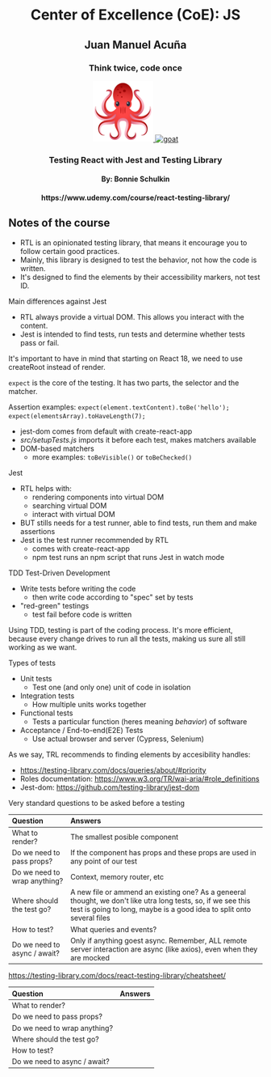 <h1 align='center'>Center of Excellence (CoE): JS</h1>
<h2 align='center'>Juan Manuel Acuña</h2>
<h3 align='center'>Think twice, code once</h3>

<p align="center">
<a href="https://www.emojione.com/emoji/1f419">
  <img
    height="120"
    width="120"
    alt="octopus"
    src="https://raw.githubusercontent.com/testing-library/dom-testing-library/main/other/octopus.png"
  />
</a>
  <a href="https://www.emojione.com/emoji/1f410">
  <img
    height="120"
    width="120"
    alt="goat"
    src="https://raw.githubusercontent.com/testing-library/react-testing-library/main/other/goat.png"
  />
</a>
</p>

<h3 align='center'>Testing React with Jest and Testing Library</h3>
<h4 align='center'>By: Bonnie Schulkin</h4>
<h4 align='center'>https://www.udemy.com/course/react-testing-library/</h4>

## Notes of the course

- RTL is an opinionated testing library, that means it encourage you to follow certain good practices.
- Mainly, this library is designed to test the behavior, not how the code is written.
- It's designed to find the elements by their accessibility markers, not test ID.

Main differences against Jest

- RTL always provide a virtual DOM. This allows you interact with the content.
- Jest is intended to find tests, run tests and determine whether tests pass or fail.

It's important to have in mind that starting on React 18, we need to use createRoot instead of render.

`expect` is the core of the testing. It has two parts, the selector and the matcher.

Assertion examples:
`expect(element.textContent).toBe('hello');`
`expect(elementsArray).toHaveLength(7);`

- jest-dom comes from default with create-react-app
- _src/setupTests.js_ imports it before each test, makes matchers available
- DOM-based matchers
  - more examples: `toBeVisible()` or `toBeChecked()`

Jest

- RTL helps with:
  - rendering components into virtual DOM
  - searching virtual DOM
  - interact with virtual DOM
- BUT stills needs for a test runner, able to find tests, run them and make assertions
- Jest is the test runner recommended by RTL
  - comes with create-react-app
  - npm test runs an npm script that runs Jest in watch mode

TDD Test-Driven Development

- Write tests before writing the code
  - then write code according to "spec" set by tests
- "red-green" testings
  - test fail before code is written

Using TDD, testing is part of the coding process. It's more efficient, because every change drives to run all the tests, making us sure all still working as we want.

Types of tests

- Unit tests
  - Test one (and only one) unit of code in isolation
- Integration tests
  - How multiple units works together
- Functional tests
  - Tests a particular function (heres meaning _behavior_) of software
- Acceptance / End-to-end(E2E) Tests
  - Use actual browser and server (Cypress, Selenium)

As we say, TRL recommends to finding elements by accesibility handles:

- https://testing-library.com/docs/queries/about/#priority
- Roles documentation: https://www.w3.org/TR/wai-aria/#role_definitions
- Jest-dom: https://github.com/testing-library/jest-dom

Very standard questions to be asked before a testing

| Question                     | Answers                                                                                                                                                                                |
| :--------------------------- | :------------------------------------------------------------------------------------------------------------------------------------------------------------------------------------- |
| What to render?              | The smallest posible component                                                                                                                                                         |
| Do we need to pass props?    | If the component has props and these props are used in any point of our test                                                                                                           |
| Do we need to wrap anything? | Context, memory router, etc                                                                                                                                                            |
| Where should the test go?    | A new file or ammend an existing one? As a geneeral thought, we don't like utra long tests, so, if we see this test is going to long, maybe is a good idea to split onto several files |
| How to test?                 | What queries and events?                                                                                                                                                               |
| Do we need to async / await? | Only if anything goest async. Remember, ALL remote server interaction are async (like axios), even when they are mocked                                                                |

https://testing-library.com/docs/react-testing-library/cheatsheet/

| Question                     | Answers |
| :--------------------------- | :------ |
| What to render?              |         |
| Do we need to pass props?    |         |
| Do we need to wrap anything? |         |
| Where should the test go?    |         |
| How to test?                 |         |
| Do we need to async / await? |         |
